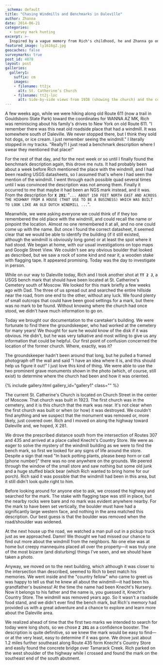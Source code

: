 ```yaml
---
_schema: default
title: "Chasing Windmills and Benchmarks in Daleville"
author: Zhanna
date: 2014-06-21
categories:
  - survey mark hunting
excerpt: >-
  Inspired by a vague memory from Rich's childhood, he and Zhanna go on a benchmark hunting run in Daleville!
featured_image: ly1616g2.jpg
geocaches: false
surveymarks: true
post_id: 4878
layout: post
galleries:
  gallery1:
    suffix: cm
    images:
    - filename: tt2jx
      alt: St. Catherine’s Church
    - filename: tt2j-loc
      alt: Side-by-side views from 1938 (showing the church) and the current setting, with the church gone.  
---
```


A few weeks ago, while we were hiking along old Route 611 (now a trail in Gouldsboro State Park) toward the coordinates for WANNA AZ MK, Rich was reminiscing about his family's drives to New York on old Route 611. "I remember there was this neat old roadside place that had a windmill. It was somewhere south of Daleville. We never stopped there, but I think they sold hot dogs, or ice cream. I just remember seeing the windmill." I literally stopped in my tracks. "Really?! I just read a benchmark description where I swear they mentioned that place!"

For the rest of that day, and for the next week or so until I finally found the benchmark description again, this drove me nuts. It had probably been about a week before Rich mentioned the place with the windmill, and I had been reading USGS datasheets, so I assumed that's where I had seen the mention of the windmill. I went through each possible quad several times until I was convinced the description was not among them. Finally it occurred to me that maybe it had been an NGS mark instead, and it was. From the description for **`X 281`**: "`... ABOUT 150 FEET NORTH EAST AND ACROSS THE HIGHWAY FROM A HOUSE (THAT USE TO BE A BUSINESS) WHICH WAS BUILT TO LOOK LIKE AN OLD DUTCH WINDMILL ...`".

Meanwhile, we were asking everyone we could think of if they too remembered the old place with the windmill, and could recall the name or pinpoint the location. Almost no one remembered it at all, and no one could come up with the name. But once I found the correct datasheet, it seemed clear that we would be able to identify the building (if it still existed, although the windmill is obviously long gone) or at least the spot where it had stood. We began at home, with our usual investigations on topo maps and Google Street View. We couldn't see any obvious boulder that looked as described, but we saw a rock of some kind and near it, a wooden stake with flagging tape. It appeared promising. Today was the day to investigate in person.

While on our way to Daleville today, Rich and I took another shot at **`TT 2 J`**, a USGS bench mark that should have been located at St. Catherine's Cemetery south of Moscow. We looked for this mark briefly a few weeks ago with Dad. The three of us spread out and searched the entire hillside near the road, from one end to the other, without any luck. We found plenty of small outcrops that could have been good settings for a mark, but there was no mark to be found. Without knowing where the church had once stood, we didn't have much information to go on.

Today we brought our documentation to the caretaker's building. We were fortunate to find there the groundskeeper, who had worked at the cemetery for many years! We thought for sure he would know of the disk if it was obvious. He didn't, but he was very talkative and most willing to give us any information that could be helpful. Our first point of confusion concerned the location of the former church. Where, exactly, was it?

The groundskeeper hadn't been around that long, but he pulled a framed photograph off the wall and said "I have an idea where it is, and this should help us figure it out!" I just love this kind of thing. We were able to use the two prominent grave monuments shown in the photo (which, of course, still exist) to determine where the church had been and how it was oriented.

{% include gallery.html gallery_id="gallery1" class="" %}

The current St. Catherine's Church is located on Church Street in the center of Moscow. That church was built in 1923. The first church was in the cemetery, and it is this church that the mark was near. It's not clear when the first church was built or when (or how) it was destroyed. We couldn't find anything and we suspect that the monument was removed or, more likely, just covered over. Rich and I moved on along the highway toward Daleville and, we hoped, X 281.

We drove the prescribed distance south from the intersection of Routes 307 and 435 and arrived at a place called Knecht's Country Store. We were as eager to solve the mystery of the windmill building as we were to find the bench mark, so first we looked for any signs of life around the store. Despite a sign that read "In back potting plants, please beep horn or call [phone number]" there was no one anywhere on the grounds. We peered through the window of the small store and saw nothing but some old junk and a huge stuffed black bear (which Rich wanted to bring home for our porch). Rich said it was possible that the windmill had been in this area, but it still didn't look quite right to him.

Before looking around for anyone else to ask, we crossed the highway and searched for the mark. The stake with flagging tape was still in place, but the nearby rocks were bare and no mark was evident anywhere nearby. For the mark to have been set vertically, the boulder must have had a significantly large western face, and nothing in the area matched this description. Our best guess is that the boulder was removed when the road/shoulder was widened.

At the next house up the road, we watched a man pull out in a pickup truck just as we approached. Damn! We thought we had missed our chance to find out more about the windmill from the neighbors. No one else was at home but creepy mannequins placed all over the property—it was truly one of the most bizarre (and disturbing) things I've seen, and we should have taken a photo.

Anyway, we moved on to the next building, which although it was closer to the intersection than described, seemed to Rich to best match his memories. We went inside and the "country fellow" who came to greet us was happy to tell us that he knew all about the windmill—it had been his grandfather's business! At the time the name had been Knecht's Nursery. Now it belongs to his father and the name is, you guessed it, Knecht's Country Store. The windmill was removed years ago. So it wasn't a roadside food stand, and we didn't ever find the bench mark, but Rich's memory had provided us with a great adventure and a chance to explore and learn more about the Daleville area.

We realized ahead of time that the first two marks we intended to search for today were long shots, so we chose **`Z 281`** as a confidence booster. The description is quite definitive, so we knew the mark would be easy to find—or at the very least, easy to determine if it was gone. We drove just about 1.2 miles further southeast along Route 435 form Knecht's Country Store and easily found the concrete bridge over Tamarack Creek. Rich parked on the west shoulder of the highway while I crossed and found the mark on the southeast end of the south abutment.

